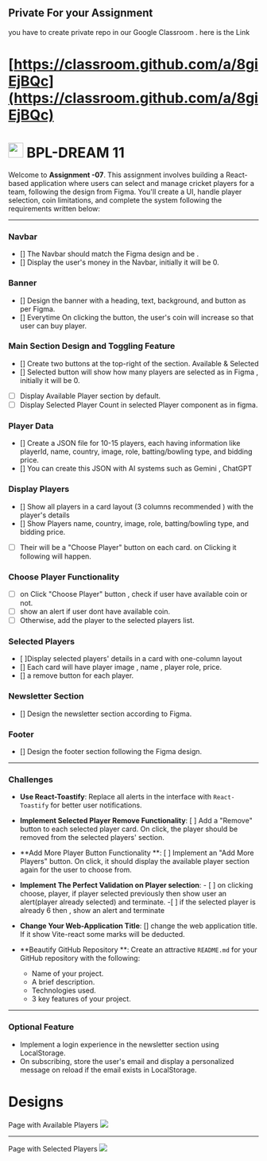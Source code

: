 
## Private For your Assignment

you have to create private repo in our Google Classroom . here is the Link

# [https://classroom.github.com/a/8giEjBQc](https://classroom.github.com/a/8giEjBQc)



# <img width="30px" src="assets/logo.png"/> BPL-DREAM 11

Welcome to **Assignment -07**. This assignment involves building a React-based application where users can select and manage cricket players for a team, following the design from Figma. You'll create a  UI, handle player selection, coin limitations, and complete the system following the requirements written below:

---

### Navbar

- [] The Navbar should match the Figma design and be .
- [] Display the user's money in the Navbar, initially it will be 0. 

### Banner

- [] Design the banner with a heading, text, background, and button as per Figma.
- [] Everytime On clicking the button, the user's coin  will increase so that user can buy player.

### Main Section Design and Toggling Feature

- [] Create two buttons at the top-right of the section. Available  & Selected
- [] Selected button will show how many players are selected as in Figma , initially it will be 0.
- [ ] Display Available Player section by default.
- [ ] Display Selected Player Count in selected Player component as in figma.

### Player Data

- [] Create a JSON file for  10-15 players, each having information like playerId, name, country, image, role, batting/bowling type, and bidding price.
- [] You can create this JSON with AI systems such as Gemini , ChatGPT

### Display Players

- [] Show all players in a card layout (3 columns recommended ) with the player's details
- [] Show Players name, country, image, role, batting/bowling type, and bidding price.
- [ ] Their will be a  "Choose Player" button on each card. on Clicking it following will happen.

### Choose Player Functionality

- [ ] on Click "Choose Player" button ,  check if user have available coin or not.
- [ ] show an alert if user dont have available coin.  
- [ ] Otherwise, add the player to the selected players list.

### Selected Players

-  [ ]Display selected players' details in a card with one-column layout
- []  Each card will have player image , name ,  player role, price. 
- [] a remove button for each player.

### Newsletter Section

- [] Design the newsletter section according to Figma.

### Footer

- [] Design the footer section following the Figma design.

---

### Challenges

- **Use React-Toastify**:
  Replace all alerts in the interface with `React-Toastify` for better user notifications.

- **Implement Selected Player Remove Functionality**:
  [ ] Add a "Remove" button to each selected player card. On click, the player should be removed from the selected players' section.

- **Add More Player Button Functionality **:
 [ ] Implement an "Add More Players" button. On click, it should display the available player section again for the user to choose from.

- **Implement The Perfect Validation on Player selection**:
      - [ ] on clicking choose, player,  if player selected previously then show user an alert(player already selected) and terminate.
      -[ ] if the selected player is already 6 then , show an alert and terminate
 - **Change Your Web-Application Title**:
   [] change the web application title. If it show Vite-react some marks will be deducted.  
  


- **Beautify GitHub Repository **:
  Create an attractive `README.md` for your GitHub repository with the following:
  - Name of your project.
  - A brief description.
  - Technologies used.
  - 3 key features of your project.

---

### Optional Feature

- Implement a login experience in the newsletter section using LocalStorage.
- On subscribing, store the user's email and display a personalized message on reload if the email exists in LocalStorage.

# Designs

Page with Available Players
<img src="application-design/main.jpg"/>

<hr/>
Page with Selected Players
<img src="application-design/main-2.jpg"/>
